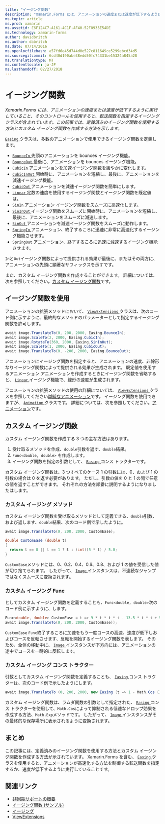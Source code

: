 ```yaml
---
title: "イージング関数"
description: "Xamarin.Forms には、アニメーションの速度または速度が低下するように実行していること、そのコントロールを使用すると、転送関数を指定するイージング クラスが含まれています。 この記事では、定義済みのイージング関数を使用する方法とカスタム イージング関数を作成する方法を示します。"
ms.topic: article
ms.prod: xamarin
ms.assetid: E6F124C7-A161-4C1F-AF40-52F0935E54DE
ms.technology: xamarin-forms
author: davidbritch
ms.author: dabritch
ms.date: 07/14/2016
ms.openlocfilehash: a57fd6e45d744d0e527c811649ce5299ebcd34d5
ms.sourcegitcommit: 6cd40d190abe38edd50fc74331be15324a845a28
ms.translationtype: MT
ms.contentlocale: ja-JP
ms.lasthandoff: 02/27/2018
---
```

# <a name="easing-functions"></a>イージング関数

_Xamarin.Forms には、アニメーションの速度または速度が低下するように実行していること、そのコントロールを使用すると、転送関数を指定するイージング クラスが含まれています。この記事では、定義済みのイージング関数を使用する方法とカスタム イージング関数を作成する方法を示します。_


[ `Easing` ](https://developer.xamarin.com/api/type/Xamarin.Forms.Easing/)クラスは、多数のアニメーションで使用できるイージング関数を定義します。

- [ `BounceIn` ](https://developer.xamarin.com/api/field/Xamarin.Forms.Easing.BounceIn/)先頭のアニメーションを bounces イージング機能。
- [ `BounceOut` ](https://developer.xamarin.com/api/field/Xamarin.Forms.Easing.BounceOut/)最後に、アニメーションを bounces イージング機能。
- [ `CubicIn` ](https://developer.xamarin.com/api/field/Xamarin.Forms.Easing.CubicIn/)アニメーションを加速イージング関数を緩やかに変化します。
- [ `CubicInOut` ](https://developer.xamarin.com/api/field/Xamarin.Forms.Easing.CubicInOut/)開始時に、アニメーションを短縮し、最後に、アニメーションを減速イージング機能。
- [ `CubicOut` ](https://developer.xamarin.com/api/field/Xamarin.Forms.Easing.CubicOut/)アニメーションを減速イージング関数を簡単にします。
- [ `Linear` ](https://developer.xamarin.com/api/field/Xamarin.Forms.Easing.Linear/)定数の速度を使用するイージング関数とイージング関数を既定値は。
- [ `SinIn` ](https://developer.xamarin.com/api/field/Xamarin.Forms.Easing.SinIn/)アニメーション イージング関数をスムーズに高速化します。
- [ `SinInOut` ](https://developer.xamarin.com/api/field/Xamarin.Forms.Easing.SinInOut/)イージング関数をスムーズに開始時に、アニメーションを短縮し、最後に、アニメーションをスムーズに減速します。
- [ `SinOut` ](https://developer.xamarin.com/api/field/Xamarin.Forms.Easing.SinOut/)アニメーションを減速イージング関数をスムーズに動作します。
- [ `SpringIn` ](https://developer.xamarin.com/api/field/Xamarin.Forms.Easing.SpringIn/)アニメーション、終了するころに迅速に非常に高速化するイージング機能させます。
- [ `SpringOut` ](https://developer.xamarin.com/api/field/Xamarin.Forms.Easing.SpringOut/)アニメーション、終了するころに迅速に減速するイージング機能させます。

`In`と`Out`イージング関数によって提供される効果が最後に、またはその両方に、アニメーションの先頭に顕著なサフィックスを示すです。

また、カスタム イージング関数を作成することができます。 詳細については、次を参照してください。[カスタム イージング関数](#customeasing)です。

## <a name="consuming-an-easing-function"></a>イージング関数を使用

アニメーションの拡張メソッドにおいて、 [ `ViewExtensions` ](https://developer.xamarin.com/api/type/Xamarin.Forms.ViewExtensions/)クラスは、次のコード例に示すように、最終的なメソッドのパラメーターとして指定するイージング関数を許可します。

```csharp
await image.TranslateTo(0, 200, 2000, Easing.BounceIn);
await image.ScaleTo(2, 2000, Easing.CubicIn);
await image.RotateTo(360, 2000, Easing.SinInOut);
await image.ScaleTo(1, 2000, Easing.CubicOut);
await image.TranslateTo(0, -200, 2000, Easing.BounceOut);
```

アニメーションにイージング関数を指定すると、アニメーションの速度、非線形なりイージング関数によって提供される効果が生成されます。 既定値を使用するアニメーション アニメーションを作成するときにイージング関数を省略すると、 [ `Linear` ](https://developer.xamarin.com/api/field/Xamarin.Forms.Easing.Linear/)イージング機能で、線形の速度が生成されます。

アニメーションの拡張メソッドの使用の詳細については、 [ `ViewExtensions` ](https://developer.xamarin.com/api/type/Xamarin.Forms.ViewExtensions/)クラスを参照してください[単純なアニメーション](~/xamarin-forms/user-interface/animation/simple.md)です。 イージング関数を使用できますが、 [ `Animation` ](https://developer.xamarin.com/api/type/Xamarin.Forms.Animation/)クラスです。 詳細については、次を参照してください。[アニメーション](~/xamarin-forms/user-interface/animation/custom.md)です。

<a name="customeasing" />

## <a name="custom-easing-functions"></a>カスタム イージング関数

カスタム イージング関数を作成する 3 つの主な方法はあります。

1. 受け取るメソッドを作成、`double`引数を返す、`double`結果。
1. `Func<double, double>` を作成します。
1. イージング関数を指定の引数として、 [ `Easing` ](https://developer.xamarin.com/api/type/Xamarin.Forms.Easing/)コンス トラクターです。

カスタム イージング関数は、3 つすべてのケース 1 の引数には、0、および 1 の引数の場合は 0 を返す必要があります。 ただし、引数の値を 0 と 1 の間で任意の値を返すことができます。 それぞれの方法を順番に説明するようになりましたはします。

### <a name="custom-easing-method"></a>カスタム イージング メソッド

カスタム イージング関数を受け取るメソッドとして定義できる、`double`引数、および返します、`double`結果、次のコード例で示したように。

```csharp
await image.TranslateTo(0, 200, 2000, CustomEase);

double CustomEase (double t)
{
  return t == 0 || t == 1 ? t : (int)(5 * t) / 5.0;
}
```

`CustomEase`メソッドには、0、0.2、0.4、0.6、0.8、および 1 の値を受信した値が切り捨てられます。 したがって、 [ `Image` ](https://developer.xamarin.com/api/type/Xamarin.Forms.Image/)インスタンスは、不連続なジャンプではなくスムーズに変換されます。

### <a name="custom-easing-func"></a>カスタム イージング Func

としてカスタム イージング関数を定義することも、`Func<double, double>`次のコード例に示すように、します。

```csharp
Func<double, double> CustomEase = t => 9 * t * t * t - 13.5 * t * t + 5.5 * t;
await image.TranslateTo(0, 200, 2000, CustomEase));
```

`CustomEase` `Func`終了するころに加速をもう一度コースの高速、速度が低下しおよびコースを反転させます、反転を開始するイージング関数を表します。 そのため、全体の移動中に、 [ `Image` ](https://developer.xamarin.com/api/type/Xamarin.Forms.Image/)インスタンスが下方向には、アニメーションの途中でコースを一時的に反転します。

### <a name="custom-easing-constructor"></a>カスタム イージング コンス トラクター

引数としてカスタム イージング関数を定義することも、 [ `Easing` ](https://developer.xamarin.com/api/type/Xamarin.Forms.Easing/)コンス トラクターは、次のコード例で示したようにします。

```csharp
await image.TranslateTo (0, 200, 2000, new Easing (t => 1 - Math.Cos (10 * Math.PI * t) * Math.Exp (-5 * t)));
```

カスタム イージング関数は、ラムダ関数の引数として指定された、 [ `Easing` ](https://developer.xamarin.com/api/type/Xamarin.Forms.Easing/)コンス トラクターを使用して、`Math.Cos`によって抑制される低速なドロップ効果を作成する方法、`Math.Exp`メソッドです。 したがって、 [ `Image` ](https://developer.xamarin.com/api/type/Xamarin.Forms.Image/)インスタンスがその最終的な保存場所に表示されるように変換されます。

## <a name="summary"></a>まとめ

この記事には、定義済みのイージング関数を使用する方法とカスタム イージング関数を作成する方法が示されています。 Xamarin.Forms を含む、 [ `Easing` ](https://developer.xamarin.com/api/type/Xamarin.Forms.Easing/)クラスを使用すると、アニメーションが高速化する方法を制御する転送関数を指定するか、速度が低下するように実行していることです。



## <a name="related-links"></a>関連リンク

- [非同期サポートの概要](~/cross-platform/platform/async.md)
- [イージング関数 (サンプル)](https://developer.xamarin.com/samples/xamarin-forms/userinterface/animation/easing/)
- [イージング](https://developer.xamarin.com/api/type/Xamarin.Forms.Easing/)
- [ViewExtensions](https://developer.xamarin.com/api/type/Xamarin.Forms.ViewExtensions/)
